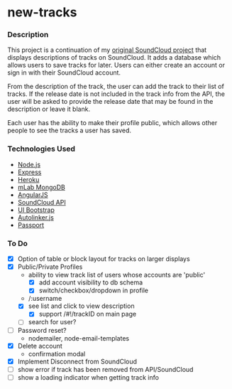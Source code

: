 # new-tracks

### Description

This project is a continuation of my [original SoundCloud project](https://github.com/njscholfield/soundcloud) that displays descriptions of tracks on SoundCloud. It adds a database which allows users to save tracks for later. Users can either create an account or sign in with their SoundCloud account.

From the description of the track, the user can add the track to their list of tracks. If the release date is not included in the track info from the API, the user will be asked to provide the release date that may be found in the description or leave it blank.

Each user has the ability to make their profile public, which allows other people to see the tracks a user has saved.

### Technologies Used
- [Node.js](https://nodejs.org)
- [Express](https://expressjs.com)
- [Heroku](https://heroku.com)
- [mLab MongoDB](https://mlab.com)
- [AngularJS](https://angularjs.org)
- [SoundCloud API](https://developers.soundcloud.com)
- [UI Bootstrap](https://angular-ui.github.io/bootstrap/)
- [Autolinker.js](https://github.com/gregjacobs/Autolinker.js)
- [Passport](http://passportjs.org)

### To Do
- [x] Option of table or block layout for tracks on larger displays
- [x] Public/Private Profiles
  - ability to view track list of users whose accounts are 'public'
    - [x] add account visibility to db schema
    - [x] switch/checkbox/dropdown in profile
  - /:username
  - [x] see list and click to view description
    - [x] support /#!/trackID on main page
  - [ ] search for user?
- [ ] Password reset?
  - nodemailer, node-email-templates
- [x] Delete account
  - confirmation modal
- [x] Implement Disconnect from SoundCloud
- [ ] show error if track has been removed from API/SoundCloud
- [ ] show a loading indicator when getting track info
